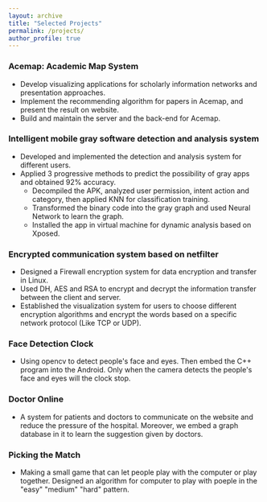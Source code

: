 ```yaml
---
layout: archive
title: "Selected Projects"
permalink: /projects/
author_profile: true
---
```


### Acemap: Academic Map System

* Develop visualizing applications for scholarly information networks and presentation approaches.
* Implement the recommending algorithm for papers in Acemap, and present the result on website.
* Build and maintain the server and the back-end for Acemap.

### Intelligent mobile gray software detection and analysis system
* Developed and implemented the detection and analysis system for different users.
* Applied 3 progressive methods to predict the possibility of gray apps and obtained 92% accuracy.
	* Decompiled the APK, analyzed user permission, intent action and category, then applied KNN for classification training.
	* Transformed the binary code into the gray graph and used Neural Network to learn the graph.
	* Installed the app in virtual machine for dynamic analysis based on Xposed.

### Encrypted communication system based on netfilter
* Designed a Firewall encryption system for data encryption and transfer in Linux.
* Used DH, AES and RSA to encrypt and decrypt the information transfer between the client and server.
* Established the visualization system for users to choose different encryption algorithms and encrypt the words based on a specific network protocol (Like TCP or UDP).

### Face Detection Clock
* Using opencv to detect people's face and eyes. Then embed the C++ program into the Android. Only when the camera detects the people's face and eyes will the clock stop.

### Doctor Online 
* A system for patients and doctors to communicate on the website and reduce the pressure of the hospital. Moreover, we embed a graph database in it to learn the suggestion given by doctors.

### Picking the Match
* Making a small game that can let people play with the computer or play together. Designed an algorithm for computer to play with poeple in the "easy" "medium" "hard" pattern.
